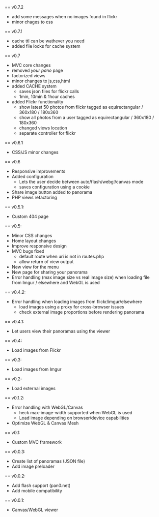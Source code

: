 == v0.7.2
  * add some messages when no images found in flickr
  * minor chages to css
  
== v0.7.1
  * cache ttl can be wathever you need
  * added file locks for cache system

== v0.7
  * MVC core changes
  * removed *your pano* page
  * factorized views
  * minor changes to js,css,html
  * added CACHE system
  	* saves json files for flickr calls
  	* 1min, 10min & 1hour caches  
  * added Flickr functionality
  	* show latest 50 photos from flickr tagged as equirectangular / 360x180 / 180x360
  	* show all photos from a user tagged as equirectangular / 360x180 / 180x360
  	* changed views location
  	* separate controller for flickr
  

== v0.6.1
  * CSS/JS minor changes


== v0.6
  * Responsive improvements
  * Added configuration
  	* Lets the user decide between auto/flash/webgl/canvas mode
  	* saves configuration using a cookie
  * Share image button added to panorama
  * PHP views refactoring

== v0.5.1:
  * Custom 404 page
  
== v0.5:
  * Minor CSS changes
  * Home layout changes  
  * Improve responsive design
  * MVC bugs fixed
  	* default route when uri is not in routes.php
  	* allow return of view output
  * New view for the menu
  * New page for sharing your panorama
  * Error handling (max image size vs real image size) when loading file from Imgur / elsewhere and WebGL is used

== v0.4.2:
  * Error handling when loading images from flickr/imgur/elsewhere
    * load images using a proxy for cross-browser issues
    * check external image proportions before rendering panorama
    
== v0.4.1:
  * Let users view their panoramas using the viewer    

== v0.4:
  * Load images from Flickr

== v0.3:
  * Load images from Imgur

== v0.2:
  * Load external images
  

== v0.1.2:
  * Error handling with WebGL/Canvas
    * heck max-image-width supported when WebGL is used
    * Load image depending on browser/device capabilities
  * Optimize WebGL & Canvas Mesh
  
    
== v0.1:
  * Custom MVC framework

== v0.0.3:
  * Create list of panoramas (JSON file)
  * Add image preloader 

== v0.0.2:
  * Add flash support (pan0.net)
  * Add mobile compatibility 

== v0.0.1:
  * Canvas/WebGL viewer
